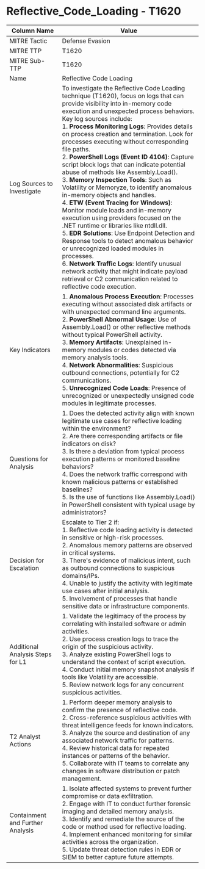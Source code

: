 # Reflective_Code_Loading - T1620

| Column Name | Value |
|-------------|-------|
| MITRE Tactic | Defense Evasion |
| MITRE TTP | T1620 |
| MITRE Sub-TTP | T1620 |
| Name | Reflective Code Loading |
| Log Sources to Investigate | To investigate the Reflective Code Loading technique (T1620), focus on logs that can provide visibility into in-memory code execution and unexpected process behaviors. Key log sources include:<br>1. **Process Monitoring Logs**: Provides details on process creation and termination. Look for processes executing without corresponding file paths.<br>2. **PowerShell Logs (Event ID 4104)**: Capture script block logs that can indicate potential abuse of methods like Assembly.Load().<br>3. **Memory Inspection Tools**: Such as Volatility or Memoryze, to identify anomalous in-memory objects and handles.<br>4. **ETW (Event Tracing for Windows)**: Monitor module loads and in-memory execution using providers focused on the .NET runtime or libraries like ntdll.dll.<br>5. **EDR Solutions**: Use Endpoint Detection and Response tools to detect anomalous behavior or unrecognized loaded modules in processes.<br>6. **Network Traffic Logs**: Identify unusual network activity that might indicate payload retrieval or C2 communication related to reflective code execution. |
| Key Indicators | 1. **Anomalous Process Execution**: Processes executing without associated disk artifacts or with unexpected command line arguments.<br>2. **PowerShell Abnormal Usage**: Use of Assembly.Load() or other reflective methods without typical PowerShell activity.<br>3. **Memory Artifacts**: Unexplained in-memory modules or codes detected via memory analysis tools.<br>4. **Network Abnormalities**: Suspicious outbound connections, potentially for C2 communications.<br>5. **Unrecognized Code Loads**: Presence of unrecognized or unexpectedly unsigned code modules in legitimate processes. |
| Questions for Analysis | 1. Does the detected activity align with known legitimate use cases for reflective loading within the environment?<br>2. Are there corresponding artifacts or file indicators on disk?<br>3. Is there a deviation from typical process execution patterns or monitored baseline behaviors?<br>4. Does the network traffic correspond with known malicious patterns or established baselines?<br>5. Is the use of functions like Assembly.Load() in PowerShell consistent with typical usage by administrators? |
| Decision for Escalation | Escalate to Tier 2 if:<br>1. Reflective code loading activity is detected in sensitive or high-risk processes.<br>2. Anomalous memory patterns are observed in critical systems.<br>3. There's evidence of malicious intent, such as outbound connections to suspicious domains/IPs.<br>4. Unable to justify the activity with legitimate use cases after initial analysis.<br>5. Involvement of processes that handle sensitive data or infrastructure components. |
| Additional Analysis Steps for L1 | 1. Validate the legitimacy of the process by correlating with installed software or admin activities.<br>2. Use process creation logs to trace the origin of the suspicious activity.<br>3. Analyze existing PowerShell logs to understand the context of script execution.<br>4. Conduct initial memory snapshot analysis if tools like Volatility are accessible.<br>5. Review network logs for any concurrent suspicious activities. |
| T2 Analyst Actions | 1. Perform deeper memory analysis to confirm the presence of reflective code.<br>2. Cross-reference suspicious activities with threat intelligence feeds for known indicators.<br>3. Analyze the source and destination of any associated network traffic for patterns.<br>4. Review historical data for repeated instances or patterns of the behavior.<br>5. Collaborate with IT teams to correlate any changes in software distribution or patch management. |
| Containment and Further Analysis | 1. Isolate affected systems to prevent further compromise or data exfiltration.<br>2. Engage with IT to conduct further forensic imaging and detailed memory analysis.<br>3. Identify and remediate the source of the code or method used for reflective loading.<br>4. Implement enhanced monitoring for similar activities across the organization.<br>5. Update threat detection rules in EDR or SIEM to better capture future attempts. |
